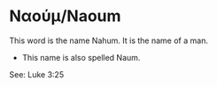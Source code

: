 # Ναούμ/Naoum

This word is the name Nahum. It is the name of a man.

* This name is also spelled Naum.

See: Luke 3:25
